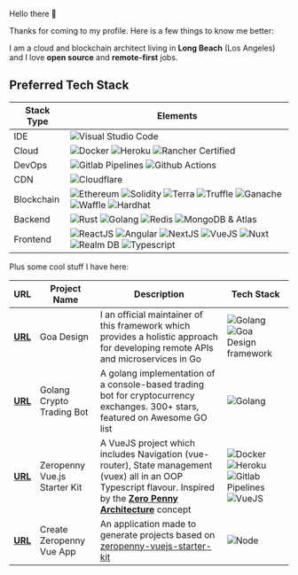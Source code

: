 Hello there 👋

Thanks for coming to my profile. Here is a few things to know me better:
<!--

 <a href="https://github.com/c-spider/c-spider" >
    <img align="center" src="https://github-readme-stats.vercel.app/api/top-langs/?layout=compact&username=mulhamadil&hide=java,html&title_color=ffffff&text_color=c9cacc&icon_color=2bbc8a&bg_color=1d1f21" height="180px" />
  </a>
  
  <a href="https://github.com/c-spider/c-spider" >
    <img align="center" src="https://github-readme-stats.vercel.app/api?username=c-spider&show_icons=true&line_height=27&count_private=true&title_color=ffffff&text_color=c9cacc&icon_color=2bbc8a&bg_color=1d1f21" alt="C-Spider's GitHub Stats" height="180px"/>
  </a>
-->
<!-- ![mulhamadil' GitHub stats](https://github-readme-stats.vercel.app/api?username=mulhamadil&count_public=true&show_icons=true)
-->
<!--
![mulhamadil' GitHub stats](https://github-readme-stats.vercel.app/api?username=mulhamadil&show_icons=true&line_height=27&count_private=true&title_color=ffffff&text_color=c9cacc&icon_color=2bbc8a&bg_color=1d1f21)

[![Twitter: therealmulhamadil](https://img.shields.io/twitter/follow/mulhamadil?style=social)](https://twitter.com/ThaiiBraga)
[![GitHub @mulhamadil](https://img.shields.io/github/followers/mulhamadil?label=follow&style=social)](https://github.com/mulhamadil)
-->
I am a cloud and blockchain architect living in **Long Beach** (Los Angeles) and I love **open source** and **remote-first** jobs. 

## Preferred Tech Stack

| Stack Type | Elements |
| ---------- | -------- |
| IDE |  ![Visual Studio Code](https://img.shields.io/badge/-Visual%20Studio%20Code-purple?style=flat-square&logo=visual-studio-code&logoColor=white)  |
| Cloud |  ![Docker](https://img.shields.io/badge/-Docker-blue?style=flat-square&logo=docker&logoColor=white)  ![Heroku](https://img.shields.io/badge/-Heroku-purple?style=flat-square&logo=heroku&logoColor=white)  ![Rancher Certified](https://img.shields.io/badge/-Rancher%20Certified-blue?style=flat-square&logo=rancher&logoColor=white)  |
| DevOps |  ![Gitlab Pipelines](https://img.shields.io/badge/-Gitlab%20Pipelines-orange?style=flat-square&logo=gitlab&logoColor=white)  ![Github Actions](https://img.shields.io/badge/-Github%20Actions-black?style=flat-square&logo=github&logoColor=white)  |
| CDN |  ![Cloudflare](https://img.shields.io/badge/-Cloudflare-yellow?style=flat-square&logo=gitlab&logoColor=orange)  |
| Blockchain |  ![Ethereum](https://img.shields.io/badge/-Ethereum-black?style=flat-square&logo=ethereum&logoColor=green)  ![Solidity](https://img.shields.io/badge/-Solidity-black?style=flat-square&logo=ethereum&logoColor=green)  ![Terra](https://img.shields.io/badge/-Terra-black?style=flat-square&logo=ethereum&logoColor=green)  ![Truffle](https://img.shields.io/badge/-Truffle-black?style=flat-square&logo=ethereum&logoColor=green)  ![Ganache](https://img.shields.io/badge/-Ganache-black?style=flat-square&logo=ethereum&logoColor=green)  ![Waffle](https://img.shields.io/badge/-Waffle-black?style=flat-square&logo=ethereum&logoColor=green)  ![Hardhat](https://img.shields.io/badge/-Hardhat-black?style=flat-square&logo=ethereum&logoColor=green)|
| Backend |  ![Rust](https://img.shields.io/badge/Rust-black?style=flat-square&logo=rust&logoColor=#E57324)  ![Golang](https://img.shields.io/badge/-Golang-blue?style=flat-square&logo=go&logoColor=white)  ![Redis](https://img.shields.io/badge/-Redis-red?style=flat-square&logo=redis&logoColor=white)  ![MongoDB &amp; Atlas](https://img.shields.io/badge/-MongoDB%20&amp;%20Atlas-green?style=flat-square&logo=mongodb&logoColor=white)  |
| Frontend |  ![ReactJS](https://img.shields.io/badge/React-20232A?style=flat-square&logo=react&logoColor=61DAFB)  ![Angular](https://img.shields.io/badge/angular-%23DD0031.svg?style=for-the-badge&logo=angular&logoColor=white)  ![NextJS](https://img.shields.io/badge/next.js-000000?style=flat-square&logo=nextdotjs&logoColor=61DAFB)  ![VueJS](https://img.shields.io/badge/-VueJS-green?style=flat-square&logo=vue.js&logoColor=white)  ![Nuxt](https://img.shields.io/badge/-Nuxt-green?style=flat-square&logo=nuxt.js&logoColor=white)  ![Realm DB](https://img.shields.io/badge/-Realm%20DB-purple?style=flat-square&logo=realm&logoColor=white)  ![Typescript](https://img.shields.io/badge/-Typescript-blue?style=flat-square&logo=typescript&logoColor=white)  |

Plus some cool stuff I have here:

| URL | Project Name | Description | Tech Stack |
| --- | ------------ | ----------- | ---------- |
| [**URL**](https:&#x2F;&#x2F;goa.design) | Goa Design | I an official maintainer of this framework which provides a holistic approach for developing remote APIs and microservices in Go | ![Golang](https://img.shields.io/badge/-Golang-blue?style=flat-square&logo=go&logoColor=white)![Goa Design framework](https://img.shields.io/badge/-Goa%20Design%20framework-blue?style=flat-square&logo=go&logoColor=white) |
| [**URL**](https:&#x2F;&#x2F;github.com&#x2F;mulhamadil&#x2F;golang-crypto-trading-bot) | Golang Crypto Trading Bot | A golang implementation of a console-based trading bot for cryptocurrency exchanges. 300+ stars, featured on Awesome GO list | ![Golang](https://img.shields.io/badge/-Golang-blue?style=flat-square&logo=go&logoColor=white) |
| [**URL**](https:&#x2F;&#x2F;github.com&#x2F;mulham-adil&#x2F;vuejs-starter-kit) | Zeropenny Vue.js Starter Kit | A VueJS project which includes Navigation (vue-router), State management (vuex) all in an OOP Typescript flavour. Inspired by the [**Zero Penny Architecture**](https:&#x2F;&#x2F;medium.com&#x2F;@mulhamadil&#x2F;the-0-penny-architecture-explained-how-i-created-a-complete-development-environment-composing-4f1318c71a17) concept | ![Docker](https://img.shields.io/badge/-Docker-blue?style=flat-square&logo=docker&logoColor=white)![Heroku](https://img.shields.io/badge/-Heroku-purple?style=flat-square&logo=heroku&logoColor=white)![Gitlab Pipelines](https://img.shields.io/badge/-Gitlab%20Pipelines-orange?style=flat-square&logo=gitlab&logoColor=white)![VueJS](https://img.shields.io/badge/-VueJS-green?style=flat-square&logo=vue.js&logoColor=white) |
| [**URL**](https:&#x2F;&#x2F;github.com&#x2F;mulham-adil&#x2F;create-zp-vue-app) | Create Zeropenny Vue App | An application made to generate projects based on [zeropenny-vuejs-starter-kit](https:&#x2F;&#x2F;github.com&#x2F;mulham-adil&#x2F;vuejs-starter-kit) | ![Node](https://img.shields.io/badge/-Node-green?style=flat-square&logo=node.js&logoColor=white) |
